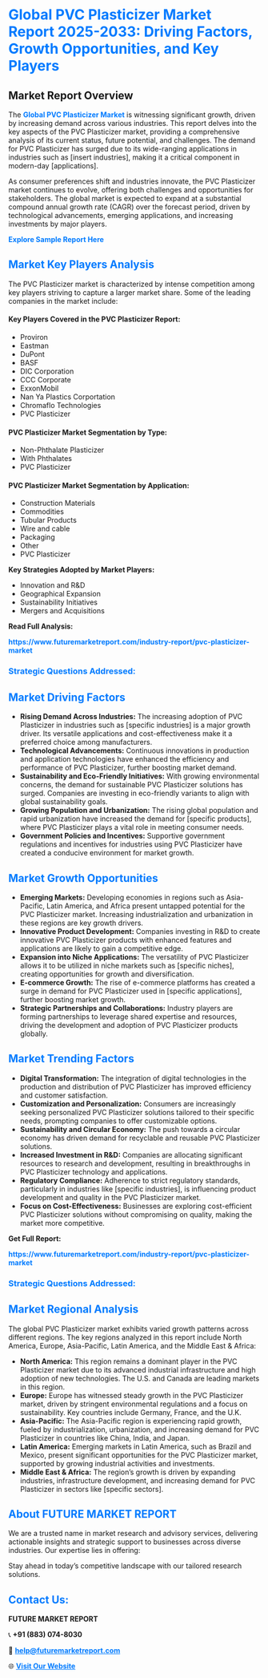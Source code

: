 <h1 style="color: #007BFF;">Global PVC Plasticizer Market Report 2025-2033: Driving Factors, Growth Opportunities, and Key Players</h1>

<section id="overview">
<h2>Market Report Overview</h2>
<p>The <a href="https://www.futuremarketreport.com/industry-report/pvc-plasticizer-market" style="color: #007BFF; text-decoration: none;"><strong>Global PVC Plasticizer Market</strong></a> is witnessing significant growth, driven by increasing demand across various industries. This report delves into the key aspects of the PVC Plasticizer market, providing a comprehensive analysis of its current status, future potential, and challenges. The demand for PVC Plasticizer has surged due to its wide-ranging applications in industries such as [insert industries], making it a critical component in modern-day [applications].</p>
<p>As consumer preferences shift and industries innovate, the PVC Plasticizer market continues to evolve, offering both challenges and opportunities for stakeholders. The global market is expected to expand at a substantial compound annual growth rate (CAGR) over the forecast period, driven by technological advancements, emerging applications, and increasing investments by major players.</p>
</section>

<section id="overview">
<p><a href="https://www.futuremarketreport.com/request-sample/reportId=100202" style="color: #007BFF; text-decoration: none;"><strong>Explore Sample Report Here</strong></a></p>
</section>

<section id="key-players">
<h2 style="color: #007BFF;">Market Key Players Analysis</h2>
<p>The PVC Plasticizer market is characterized by intense competition among key players striving to capture a larger market share. Some of the leading companies in the market include:</p>
<h4>Key Players Covered in the PVC Plasticizer Report:</h4>
<ul><li>Proviron</li><li>Eastman</li><li>DuPont</li><li>BASF</li><li>DIC Corporation</li><li>CCC Corporate</li><li>ExxonMobil</li><li>Nan Ya Plastics Corportation</li><li>Chromaflo Technologies</li><li>PVC Plasticizer</li></ul>
<h4>PVC Plasticizer Market Segmentation by Type:</h4>
<ul><li>Non-Phthalate Plasticizer</li><li>With Phthalates</li><li>PVC Plasticizer</li></ul>

<h4>PVC Plasticizer Market Segmentation by Application:</h4>
<ul><li>Construction Materials</li><li>Commodities</li><li>Tubular Products</li><li>Wire and cable</li><li>Packaging</li><li>Other</li><li>PVC Plasticizer</li></ul>
<p><strong>Key Strategies Adopted by Market Players:</strong></p>
<ul>
<li>Innovation and R&D</li>
<li>Geographical Expansion</li>
<li>Sustainability Initiatives</li>
<li>Mergers and Acquisitions</li>
</ul>
</section>

<section>
<p><strong>Read Full Analysis: </strong></p><a href="https://www.futuremarketreport.com/industry-report/pvc-plasticizer-market" style="color: #007BFF; text-decoration: none;"><strong>https://www.futuremarketreport.com/industry-report/pvc-plasticizer-market</strong></a>
<h3 style="color: #007BFF;">Strategic Questions Addressed:</h3>
</section>

<section id="driving-factors">
<h2 style="color: #007BFF;">Market Driving Factors</h2>
<ul>
<li><strong>Rising Demand Across Industries:</strong> The increasing adoption of PVC Plasticizer in industries such as [specific industries] is a major growth driver. Its versatile applications and cost-effectiveness make it a preferred choice among manufacturers.</li>
<li><strong>Technological Advancements:</strong> Continuous innovations in production and application technologies have enhanced the efficiency and performance of PVC Plasticizer, further boosting market demand.</li>
<li><strong>Sustainability and Eco-Friendly Initiatives:</strong> With growing environmental concerns, the demand for sustainable PVC Plasticizer solutions has surged. Companies are investing in eco-friendly variants to align with global sustainability goals.</li>
<li><strong>Growing Population and Urbanization:</strong> The rising global population and rapid urbanization have increased the demand for [specific products], where PVC Plasticizer plays a vital role in meeting consumer needs.</li>
<li><strong>Government Policies and Incentives:</strong> Supportive government regulations and incentives for industries using PVC Plasticizer have created a conducive environment for market growth.</li>
</ul>
</section>

<section id="growth-opportunities">
<h2 style="color: #007BFF;">Market Growth Opportunities</h2>
<ul>
<li><strong>Emerging Markets:</strong> Developing economies in regions such as Asia-Pacific, Latin America, and Africa present untapped potential for the PVC Plasticizer market. Increasing industrialization and urbanization in these regions are key growth drivers.</li>
<li><strong>Innovative Product Development:</strong> Companies investing in R&D to create innovative PVC Plasticizer products with enhanced features and applications are likely to gain a competitive edge.</li>
<li><strong>Expansion into Niche Applications:</strong> The versatility of PVC Plasticizer allows it to be utilized in niche markets such as [specific niches], creating opportunities for growth and diversification.</li>
<li><strong>E-commerce Growth:</strong> The rise of e-commerce platforms has created a surge in demand for PVC Plasticizer used in [specific applications], further boosting market growth.</li>
<li><strong>Strategic Partnerships and Collaborations:</strong> Industry players are forming partnerships to leverage shared expertise and resources, driving the development and adoption of PVC Plasticizer products globally.</li>
</ul>
</section>

<section id="trending-factors">
<h2 style="color: #007BFF;">Market Trending Factors</h2>
<ul>
<li><strong>Digital Transformation:</strong> The integration of digital technologies in the production and distribution of PVC Plasticizer has improved efficiency and customer satisfaction.</li>
<li><strong>Customization and Personalization:</strong> Consumers are increasingly seeking personalized PVC Plasticizer solutions tailored to their specific needs, prompting companies to offer customizable options.</li>
<li><strong>Sustainability and Circular Economy:</strong> The push towards a circular economy has driven demand for recyclable and reusable PVC Plasticizer solutions.</li>
<li><strong>Increased Investment in R&D:</strong> Companies are allocating significant resources to research and development, resulting in breakthroughs in PVC Plasticizer technology and applications.</li>
<li><strong>Regulatory Compliance:</strong> Adherence to strict regulatory standards, particularly in industries like [specific industries], is influencing product development and quality in the PVC Plasticizer market.</li>
<li><strong>Focus on Cost-Effectiveness:</strong> Businesses are exploring cost-efficient PVC Plasticizer solutions without compromising on quality, making the market more competitive.</li>
</ul>
</section>

<section>
<p><strong>Get Full Report: </strong></p><a href="https://www.futuremarketreport.com/industry-report/pvc-plasticizer-market" style="color: #007BFF; text-decoration: none;"><strong>https://www.futuremarketreport.com/industry-report/pvc-plasticizer-market</strong></a>
<h3 style="color: #007BFF;">Strategic Questions Addressed:</h3>
</section>


<section id="regional-analysis">
<h2 style="color: #007BFF;">Market Regional Analysis</h2>
<p>The global PVC Plasticizer market exhibits varied growth patterns across different regions. The key regions analyzed in this report include North America, Europe, Asia-Pacific, Latin America, and the Middle East & Africa:</p>
<ul>
<li><strong>North America:</strong> This region remains a dominant player in the PVC Plasticizer market due to its advanced industrial infrastructure and high adoption of new technologies. The U.S. and Canada are leading markets in this region.</li>
<li><strong>Europe:</strong> Europe has witnessed steady growth in the PVC Plasticizer market, driven by stringent environmental regulations and a focus on sustainability. Key countries include Germany, France, and the U.K.</li>
<li><strong>Asia-Pacific:</strong> The Asia-Pacific region is experiencing rapid growth, fueled by industrialization, urbanization, and increasing demand for PVC Plasticizer in countries like China, India, and Japan.</li>
<li><strong>Latin America:</strong> Emerging markets in Latin America, such as Brazil and Mexico, present significant opportunities for the PVC Plasticizer market, supported by growing industrial activities and investments.</li>
<li><strong>Middle East & Africa:</strong> The region’s growth is driven by expanding industries, infrastructure development, and increasing demand for PVC Plasticizer in sectors like [specific sectors].</li>
</ul>
</section>

<footer>
<h2 style="color: #007BFF;">About FUTURE MARKET REPORT</h2>
<p>We are a trusted name in market research and advisory services, delivering actionable insights and strategic support to businesses across diverse industries. Our expertise lies in offering:</p>

<p>Stay ahead in today’s competitive landscape with our tailored research solutions.</p>

<h2 style="color: #007BFF;">Contact Us:</h2>
<p><strong>FUTURE MARKET REPORT</strong></p>
<p>📞 <strong>+91 (883) 074-8030</strong></p>
<p>📧 <strong><a href="mailto:help@futuremarketreport.com" style="color: #007BFF;">help@futuremarketreport.com</a></strong></p>
<p>🌐 <strong><a href="https://www.futuremarketreport.com/" style="color: #007BFF;">Visit Our Website</a></strong></p>
</footer>